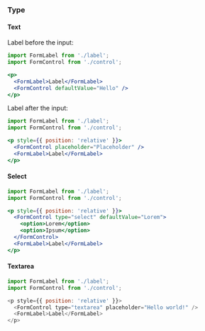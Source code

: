 ### Type

#### Text

Label before the input:

```jsx
import FormLabel from './label';
import FormControl from './control';

<p>
  <FormLabel>Label</FormLabel>
  <FormControl defaultValue="Hello" />
</p>
```

Label after the input:

```jsx
import FormLabel from './label';
import FormControl from './control';

<p style={{ position: 'relative' }}>
  <FormControl placeholder="Placeholder" />
  <FormLabel>Label</FormLabel>
</p>
```

#### Select

```jsx
import FormLabel from './label';
import FormControl from './control';

<p style={{ position: 'relative' }}>
  <FormControl type="select" defaultValue="Lorem">
    <option>Lorem</option>
    <option>Ipsum</option>
  </FormControl>
  <FormLabel>Label</FormLabel>
</p>
```

#### Textarea

```js
import FormLabel from './label';
import FormControl from './control';

<p style={{ position: 'relative' }}>
  <FormControl type="textarea" placeholder="Hello world!" />
  <FormLabel>Label</FormLabel>
</p>
```
